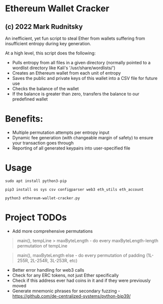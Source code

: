 # Ethereum Wallet Cracker
## (c) 2022 Mark Rudnitsky

An inefficient, yet fun script to steal Ether from wallets suffering from insufficient entropy during key generation.

At a high level, this script does the following:
*	Pulls entropy from all files in a given directory (normally pointed to a wordlist directory like Kali's '/usr/share/wordlists/')
*	Creates an Ethereum wallet from each unit of entropy
*	Saves the public and private keys of this wallet into a CSV file for future use
* Checks the balance of the wallet
* If the balance is greater than zero, transfers the balance to our predefined wallet

# Benefits:
*	Multiple permutation attempts per entropy input
* Dynamic fee generation (with changeable margin of safety) to ensure your transaction goes through
* Reporting of all generated keypairs into user-specified file

# Usage
```sudo apt install python3-pip```

```pip3 install os sys csv configparser web3 eth_utils eth_account```

```python3 ethereum-wallet-cracker.py```

# Project TODOs
*	Add more comprehensive permutations
> main(), tempLine > maxByteLength - do every maxByteLength-length permutation of tempLine

> main(), maxByteLength else - do every permutation of padding (1L-255R, 2L-254R, 3L-253R, etc)
* Better error handling for web3 calls
*	Check for any ERC tokens, not just Ether specifically
* Check if this address ever had coins in it and if they were previously moved
*	Generate mnemonic phrases for secondary fuzzing - https://github.com/de-centralized-systems/python-bip39/
